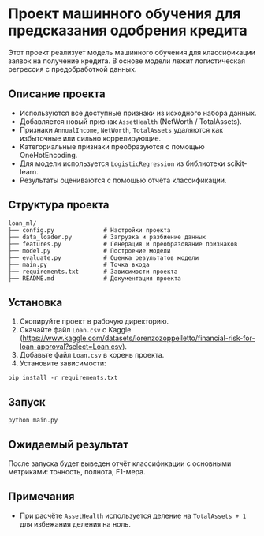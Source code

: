 # Проект машинного обучения для предсказания одобрения кредита

Этот проект реализует модель машинного обучения для классификации заявок на получение кредита. В основе модели лежит логистическая регрессия с предобработкой данных.

## Описание проекта

- Используются все доступные признаки из исходного набора данных.
- Добавляется новый признак `AssetHealth` (NetWorth / TotalAssets).
- Признаки `AnnualIncome`, `NetWorth`, `TotalAssets` удаляются как избыточные или сильно коррелирующие.
- Категориальные признаки преобразуются с помощью OneHotEncoding.
- Для модели используется `LogisticRegression` из библиотеки scikit-learn.
- Результаты оцениваются с помощью отчёта классификации.

## Структура проекта

```
loan_ml/
├── config.py              # Настройки проекта
├── data_loader.py         # Загрузка и разбиение данных
├── features.py            # Генерация и преобразование признаков
├── model.py               # Построение модели
├── evaluate.py            # Оценка результатов модели
├── main.py                # Точка входа
├── requirements.txt       # Зависимости проекта
├── README.md              # Документация проекта
```

## Установка

1. Скопируйте проект в рабочую директорию.
2. Скачайте файл `Loan.csv` с Kaggle (https://www.kaggle.com/datasets/lorenzozoppelletto/financial-risk-for-loan-approval?select=Loan.csv). 
3. Добавьте файл `Loan.csv` в корень проекта.
4. Установите зависимости:

```
pip install -r requirements.txt
```

## Запуск

```
python main.py
```

## Ожидаемый результат

После запуска будет выведен отчёт классификации с основными метриками: точность, полнота, F1-мера.

## Примечания

- При расчёте `AssetHealth` используется деление на `TotalAssets + 1` для избежания деления на ноль.